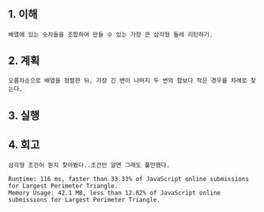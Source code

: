 # <Largest Perimeter Triangle>

## 1. 이해

    배열에 있는 숫자들을 조합하여 만들 수 있는 가장 큰 삼각형 둘레 리턴하기.

## 2. 계획

    오름차순으로 배열을 정렬한 뒤, 가장 긴 변이 나머지 두 변의 합보다 작은 경우를 차례로 찾는다.

## 3. 실행 

## 4. 회고

    삼각형 조건이 뭔지 찾아봤다..조건만 알면 그래도 풀만했다.

    Runtime: 116 ms, faster than 33.33% of JavaScript online submissions for Largest Perimeter Triangle.
    Memory Usage: 42.1 MB, less than 12.82% of JavaScript online submissions for Largest Perimeter Triangle.
